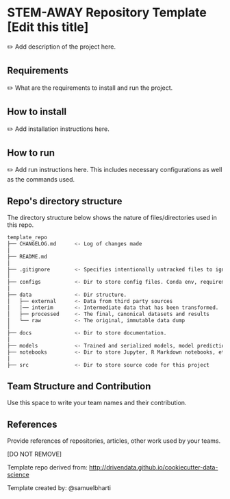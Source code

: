# STEM-AWAY Repository Template [Edit this title]

:pencil2: Add description of the project here.

## Requirements

:pencil2: What are the requirements to install and run the project.

## How to install

:pencil2: Add installation instructions here.

## How to run

:pencil2: Add run instructions here. This includes necessary configurations as well as the commands used.

## Repo's directory structure

The directory structure below shows the nature of files/directories used in this repo.

```sh
template_repo
├── CHANGELOG.md      <- Log of changes made
│
├── README.md
│
├── .gitignore        <- Specifies intentionally untracked files to ignore by git
│
├── configs           <- Dir to store config files. Conda env, requirements.txt, etc.
│
├── data              <- Dir structure.
│   ├── external      <- Data from third party sources
│   │── interim       <- Intermediate data that has been transformed.
│   ├── processed     <- The final, canonical datasets and results
│   └── raw           <- The original, immutable data dump
│
├── docs              <- Dir to store documentation.
│
├── models            <- Trained and serialized models, model predictions, or model summaries
├── notebooks         <- Dir to store Jupyter, R Markdown notebooks, etc.
│
├── src               <- Dir to store source code for this project
```

## Team Structure and Contribution

Use this space to write your team names and their contribution.

## References

Provide references of repositories, articles, other work used by your teams.

[DO NOT REMOVE]

Template repo derived from: http://drivendata.github.io/cookiecutter-data-science

Template created by: @samuelbharti